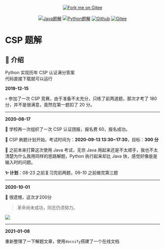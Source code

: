 <p align='center'>
<a href='https://gitee.com/eternidad33/csp'><img src='https://gitee.com/eternidad33/csp/widgets/widget_6.svg' alt='Fork me on Gitee'></img></a>
<br/>
<br/>
<a href="/Java"><img src="https://img.shields.io/badge/Java题解-fe0002" alt="Java题解"></a>
<a href="/Python"><img src="https://img.shields.io/badge/Python题解-3771a1" alt="Python题解"></a>
<a href="https://github.com/eternidad33/csp"><img src="https://img.shields.io/badge/Github-272636" alt="Github"></a>
<a href="https://gitee.com/eternidad33/csp"><img src="https://img.shields.io/badge/Gitee-c71d24" alt="Gitee"></a>
</p>

# CSP 题解

## 🤖 介绍

Python 实现历年 CSP 认证满分答案  
代码直接下载就可以运行

**2019-12-15**

💀 参加了一次 CSP 竞赛，由于准备不太充分，只练了前两道题，那次才考了 180 分，并不是很满意，竟然在第一题扣了 20 分。

---

**2020-08-17**

🔨 学校再一次组织了一次 CSP 认证团报，报名费 60，报名成功。

🎇 CSP 刷题计划开始，考试时间为：**2020-09-13 13:30~17:30**，目标：**300 分**

🎯 之前本来打算这次使用 Java 考试，无奈 Java 用起来还是不太顺手，我也不太清楚为什么我用同样的思路解题，Python 执行起来却比 Java 快，感觉好像是是输入时的问题。

**✨ 计划**：08-23 之前复习完前两题，09-10 之前做完第三题

---

**2020-10-01**

🙁 很遗憾，这次才200分

> 革命尚未成功，同志仍须努力。

![](https://gitee.com/eternidad33/picbed/raw/master/img/QQ%E6%88%AA%E5%9B%BE20201001121155.png)

---

**2021-01-08**

重新整理了一下解题文章，使用`docsify`搭建了一个在线文档

